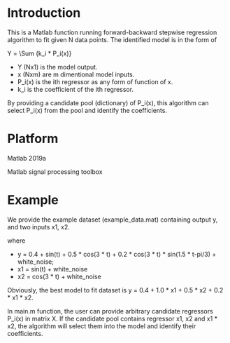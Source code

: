 # Introduction
This is a Matlab function running forward-backward stepwise regression algorithm to fit given N data points. The identified model is in the form of

 Y = \Sum {k_i * P_i(x)}
 
- Y (Nx1) is the model output.
- x (Nxm) are m dimentional model inputs. 
- P_i(x) is the ith regressor as any form of function of x.
- k_i is the coefficient of the ith regressor.

By providing a candidate pool (dictionary) of P_i(x), this algorithm can select P_i(x) from the pool and identify the coefficients.

# Platform
Matlab 2019a

Matlab signal processing toolbox

# Example
We provide the example dataset (example_data.mat) containing output y, and two inputs x1, x2.

where 
 - y = 0.4 + sin(t) + 0.5 * cos(3 * t) + 0.2 * cos(3 * t) * sin(1.5 * t-pi/3) + white_noise;
 - x1 = sin(t) + white_noise
 - x2 = cos(3 * t) + white_noise

Obviously, the best model to fit dataset is
y = 0.4 + 1.0 * x1 + 0.5 * x2 + 0.2 * x1 * x2.

In main.m function, the user can provide arbitrary candidate regressors P_i(x) in matrix X. If the candidate pool contains regressor x1, x2 and x1 * x2, the algorithm will select them into the model and identify their coefficients. 



